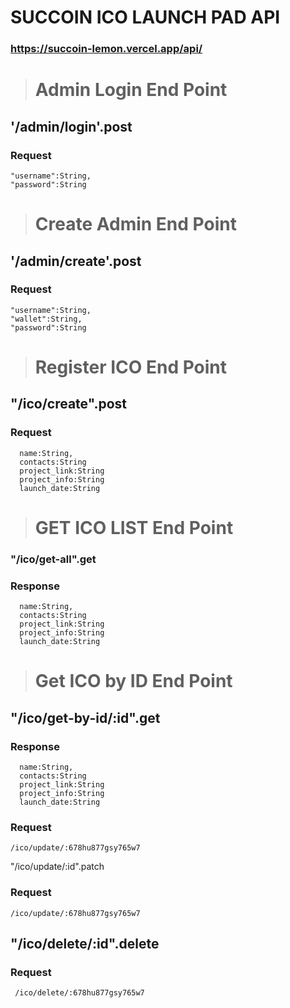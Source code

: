 # SUCCOIN ICO LAUNCH PAD API

### https://succoin-lemon.vercel.app/api/

># Admin Login End Point
   ## '/admin/login'.post

### Request
```
"username":String,
"password":String

```
> # Create Admin End Point

  ## '/admin/create'.post

### Request
```
"username":String,
"wallet":String,
"password":String

```
># Register ICO End Point

 ## "/ico/create".post

### Request
```
  name:String,
  contacts:String
  project_link:String
  project_info:String
  launch_date:String

```
># GET ICO LIST End Point
 ### "/ico/get-all".get

### Response
```
  name:String,
  contacts:String
  project_link:String
  project_info:String
  launch_date:String

```
># Get ICO by ID End Point
## "/ico/get-by-id/:id".get

### Response
```
  name:String,
  contacts:String
  project_link:String
  project_info:String
  launch_date:String

```
### Request
  ```
 /ico/update/:678hu877gsy765w7

```

"/ico/update/:id".patch

### Request
  ```
 /ico/update/:678hu877gsy765w7

```

## "/ico/delete/:id".delete

### Request
```
 /ico/delete/:678hu877gsy765w7

```


